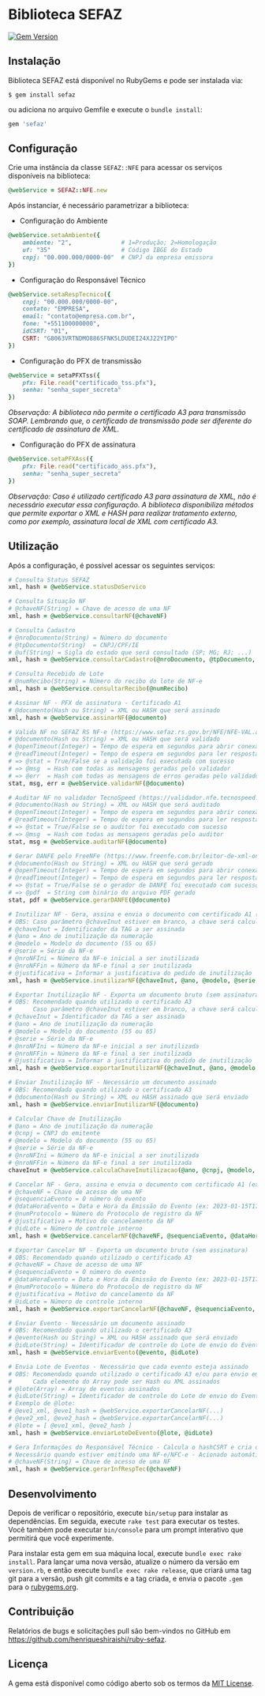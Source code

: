 # Biblioteca SEFAZ

[![Gem Version](https://badge.fury.io/rb/sefaz.svg)](https://badge.fury.io/rb/sefaz)

## Instalação

Biblioteca SEFAZ está disponível no RubyGems e pode ser instalada via:

```
$ gem install sefaz
```

ou adiciona no arquivo Gemfile e execute o `bundle install`:

```ruby
gem 'sefaz'
```

## Configuração

Crie uma instância da classe `SEFAZ::NFE` para acessar os serviços disponíveis na biblioteca:

```ruby
@webService = SEFAZ::NFE.new
```

Após instanciar, é necessário parametrizar a biblioteca:

- Configuração do Ambiente

```ruby
@webService.setaAmbiente({
    ambiente: "2",              # 1=Produção; 2=Homologação
    uf: "35"                    # Código IBGE do Estado
    cnpj: "00.000.000/0000-00"  # CNPJ da empresa emissora
})
```

- Configuração do Responsável Técnico

```ruby
@webService.setaRespTecnico({
    cnpj: "00.000.000/0000-00",
    contato: "EMPRESA",
    email: "contato@empresa.com.br",
    fone: "+551100000000",
    idCSRT: "01",
    CSRT: "G8063VRTNDMO886SFNK5LDUDEI24XJ22YIPO" 
})
```

- Configuração do PFX de transmissão

```ruby
@webService = setaPFXTss({
    pfx: File.read("certificado_tss.pfx"),
    senha: "senha_super_secreta"
})
```
*Observação: A biblioteca não permite o certificado A3 para transmissão SOAP. Lembrando que, o certificado de transmissão pode ser diferente do certificado de assinatura de XML.*

- Configuração do PFX de assinatura

```ruby
@webService.setaPFXAss({
    pfx: File.read("certificado_ass.pfx"),
    senha: "senha_super_secreta"
})
```
*Observação: Caso é utilizado certificado A3 para assinatura de XML, não é necessário executar essa configuração. A biblioteca disponibiliza métodos que permite exportar o XML e HASH para realizar tratamento externo, como por exemplo, assinatura local de XML com certificado A3.*

## Utilização

Após a configuração, é possível acessar os seguintes serviços:
```ruby
# Consulta Status SEFAZ
xml, hash = @webService.statusDoServico

# Consulta Situação NF
# @chaveNF(String) = Chave de acesso de uma NF
xml, hash = @webService.consultarNF(@chaveNF)

# Consulta Cadastro
# @nroDocumento(String) = Número do documento
# @tpDocumento(String)  = CNPJ/CPF/IE
# @uf(String) = Sigla do estado que será consultado (SP; MG; RJ; ...)
xml, hash = @webService.consultarCadastro(@nroDocumento, @tpDocumento, @uf)

# Consulta Recebido de Lote
# @numRecibo(String) = Número do recibo do lote de NF-e
xml, hash = @webService.consultarRecibo(@numRecibo)

# Assinar NF - PFX de assinatura - Certificado A1
# @documento(Hash ou String) = XML ou HASH que será assinado
xml, hash = @webService.assinarNF(@documento)

# Valida NF no SEFAZ RS NF-e (https://www.sefaz.rs.gov.br/NFE/NFE-VAL.aspx)
# @documento(Hash ou String) = XML ou HASH que será validado
# @openTimeout(Integer) = Tempo de espera em segundos para abrir conexão (opcional: padrão 60)
# @readTimeout(Integer) = Tempo de espera em segundos para ler resposta (opcional: padrão 60)
# => @stat = True/False se a validação foi executada com sucesso
# => @msg  = Hash com todas as mensagens geradas pelo validador
# => @err  = Hash com todas as mensagens de erros geradas pelo validador
stat, msg, err = @webService.validarNF(@documento)

# Auditar NF no validador TecnoSpeed (https://validador.nfe.tecnospeed.com.br/)
# @documento(Hash ou String) = XML ou HASH que será auditado
# @openTimeout(Integer) = Tempo de espera em segundos para abrir conexão (opcional: padrão 60)
# @readTimeout(Integer) = Tempo de espera em segundos para ler resposta (opcional: padrão 60)
# => @stat = True/False se o auditor foi executado com sucesso
# => @msg  = Hash com todas as mensagens geradas pelo auditor
stat, msg = @webService.auditarNF(@documento)

# Gerar DANFE pelo FreeNFe (https://www.freenfe.com.br/leitor-de-xml-online)
# @documento(Hash ou String) = XML ou HASH que será gerado
# @openTimeout(Integer) = Tempo de espera em segundos para abrir conexão (opcional: padrão 60)
# @readTimeout(Integer) = Tempo de espera em segundos para ler resposta (opcional: padrão 60)
# => @stat = True/False se o gerador de DANFE foi executado com sucesso
# => @pdf  = String com binário do arquivo PDF gerado
stat, pdf = @webService.gerarDANFE(@documento)

# Inutilizar NF - Gera, assina e envia o documento com certificado A1 (exportarInutilizarNF, assinarNF, enviarInutilizarNF)
# OBS: Caso parâmetro @chaveInut estiver em branco, a chave será calculada automaticamente (calculaChaveInutilizacao)
# @chaveInut = Identificador da TAG a ser assinada
# @ano = Ano de inutilização da numeração
# @modelo = Modelo do documento (55 ou 65)
# @serie = Série da NF-e
# @nroNFIni = Número da NF-e inicial a ser inutilizada
# @nroNFFin = Número da NF-e final a ser inutilizada
# @justificativa = Informar a justificativa do pedido de inutilização
xml, hash = @webService.inutilizarNF(@chaveInut, @ano, @modelo, @serie, @nroNFIni, @nroNFFin, @justificativa)

# Exportar Inutilização NF - Exporta um documento bruto (sem assinatura)
# OBS: Recomendado quando utilizado o certificado A3
#      Caso parâmetro @chaveInut estiver em branco, a chave será calculada automaticamente (calculaChaveInutilizacao)
# @chaveInut = Identificador da TAG a ser assinada
# @ano = Ano de inutilização da numeração
# @modelo = Modelo do documento (55 ou 65)
# @serie = Série da NF-e
# @nroNFIni = Número da NF-e inicial a ser inutilizada
# @nroNFFin = Número da NF-e final a ser inutilizada
# @justificativa = Informar a justificativa do pedido de inutilização
xml, hash = @webService.exportarInutilizarNF(@chaveInut, @ano, @modelo, @serie, @nroNFIni, @nroNFFin, @justificativa)

# Enviar Inutilização NF - Necessário um documento assinado
# OBS: Recomendado quando utilizado o certificado A3
# @documento(Hash ou String) = XML ou HASH assinado que será enviado
xml, hash = @webService.enviarInutilizarNF(@documento)

# Calcular Chave de Inutilização
# @ano = Ano de inutilização da numeração
# @cnpj = CNPJ do emitente
# @modelo = Modelo do documento (55 ou 65)
# @serie = Série da NF-e
# @nroNFIni = Número da NF-e inicial a ser inutilizada
# @nroNFFin = Número da NF-e final a ser inutilizada
chaveInut = @webService.calculaChaveInutilizacao(@ano, @cnpj, @modelo, @serie, @nroNFIni, @nroNFFin)

# Cancelar NF - Gera, assina e envia o documento com certificado A1 (exportarCancelarNF, assinarNF, enviarEvento)
# @chaveNF = Chave de acesso de uma NF
# @sequenciaEvento = O número do evento
# @dataHoraEvento = Data e Hora da Emissão do Evento (ex: 2023-01-15T17:23:00+03:00)
# @numProtocolo = Número do Protocolo de registro da NF
# @justificativa = Motivo do cancelamento da NF
# @idLote = Número de controle interno
xml, hash = @webService.cancelarNF(@chaveNF, @sequenciaEvento, @dataHoraEvento, @numProtocolo, @justificativa, @idLote)

# Exportar Cancelar NF - Exporta um documento bruto (sem assinatura)
# OBS: Recomendado quando utilizado o certificado A3
# @chaveNF = Chave de acesso de uma NF
# @sequenciaEvento = O número do evento
# @dataHoraEvento = Data e Hora da Emissão do Evento (ex: 2023-01-15T17:23:00+03:00)
# @numProtocolo = Número do Protocolo de registro da NF
# @justificativa = Motivo do cancelamento da NF
# @idLote = Número de controle interno
xml, hash = @webService.exportarCancelarNF(@chaveNF, @sequenciaEvento, @dataHoraEvento, @numProtocolo, @justificativa)

# Enviar Evento - Necessário um documento assinado
# OBS: Recomendado quando utilizado o certificado A3
# @evento(Hash ou String) = XML ou HASH assinado que será enviado
# @idLote(String) = Identificador de controle do Lote de envio do Evento
xml, hash = @webService.enviarEvento(@evento, @idLote)

# Envia Lote de Eventos - Necessário que cada evento esteja assinado
# OBS: Recomendado quando utilizado o certificado A3 e/ou para envio em lote de eventos
#      Cada elemento do Array pode ser Hash ou XML assinados
# @lote(Array) = Array de eventos assinados
# @idLote(String) = Identificador de controle do Lote de envio do Evento
# Exemplo de @lote:
# @eve1_xml, @eve1_hash = @webService.exportarCancelarNF(...)
# @eve2_xml, @eve2_hash = @webService.exportarCancelarNF(...)
# @lote = [ @eve1_xml, @eve2_hash ]
xml, hash = @webService.enviarLoteDeEvento(@lote, @idLote)

# Gera Informações do Responsável Técnico - Calcula o hashCSRT e cria o grupo do responsável técnico
# Necessário quando estiver emitindo uma NF-e/NFC-e - Acionado automáticamente na emissão da NF
# @chaveNF(String) = Chave de acesso de uma NF
xml, hash = @webService.gerarInfRespTec(@chaveNF)
```

## Desenvolvimento

Depois de verificar o repositório, execute `bin/setup` para instalar as dependências. Em seguida, execute `rake test` para executar os testes. Você também pode executar `bin/console` para um prompt interativo que permitirá que você experimente.

Para instalar esta gem em sua máquina local, execute `bundle exec rake install`. Para lançar uma nova versão, atualize o número da versão em `version.rb`, e então execute `bundle exec rake release`, que criará uma tag git para a versão, push git commits e a tag criada, e envia o pacote `.gem` para o [rubygems.org](https://rubygems.org).

## Contribuição

Relatórios de bugs e solicitações pull são bem-vindos no GitHub em https://github.com/henriqueshiraishi/ruby-sefaz.

## Licença

A gema está disponível como código aberto sob os termos da [MIT License](https://opensource.org/licenses/MIT).
